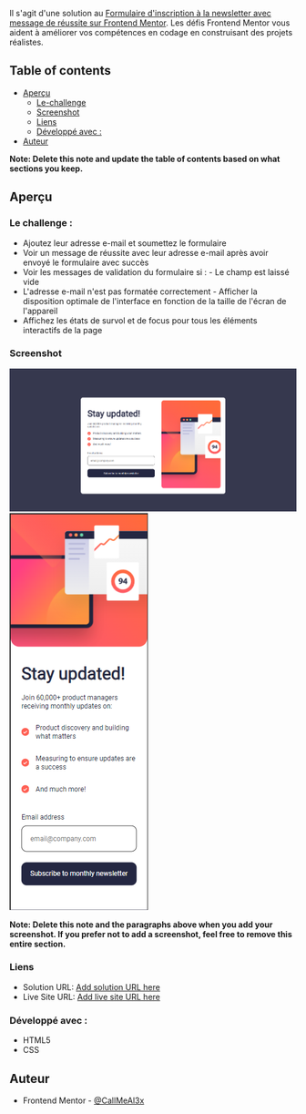 Il s'agit d'une solution au [Formulaire d'inscription à la newsletter avec message de réussite sur Frontend Mentor](https://www.frontendmentor.io/challenges/newsletter-signup-form-with-success-message-3FC1AZbNrv). Les défis Frontend Mentor vous aident à améliorer vos compétences en codage en construisant des projets réalistes. 

## Table of contents

- [Aperçu](#Aperçu)
  - [Le-challenge](#le-challenge)
  - [Screenshot](#screenshot)
  - [Liens](#Liens)
  - [Développé avec :](#Développé-avec-:)
- [Auteur](#Auteur)

**Note: Delete this note and update the table of contents based on what sections you keep.**

## Aperçu

### Le challenge : 

- Ajoutez leur adresse e-mail et soumettez le formulaire 
- Voir un message de réussite avec leur adresse e-mail après avoir envoyé le formulaire avec succès 
- Voir les messages de validation du formulaire si : - Le champ est laissé vide 
- L'adresse e-mail n'est pas formatée correctement - Afficher la disposition optimale de l'interface en fonction de la taille de l'écran de l'appareil 
- Affichez les états de survol et de focus pour tous les éléments interactifs de la page

### Screenshot

![Desktop](./preview1.png)
![Mobile](./preview2.png)


**Note: Delete this note and the paragraphs above when you add your screenshot. If you prefer not to add a screenshot, feel free to remove this entire section.**

### Liens

- Solution URL: [Add solution URL here](https://your-solution-url.com)
- Live Site URL: [Add live site URL here](https://your-live-site-url.com)

### Développé avec :

- HTML5
- CSS 

## Auteur

- Frontend Mentor - [@CallMeAl3x](https://www.frontendmentor.io/profile/CallMeAl3x)

